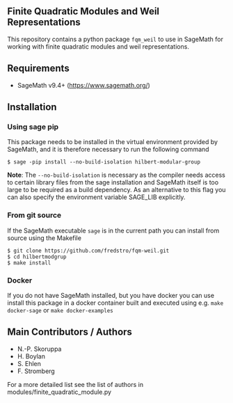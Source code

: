 ## Finite Quadratic Modules and Weil Representations ##

This repository contains a python package `fqm_weil`
to use in SageMath for working with finite quadratic modules and weil representations. 

## Requirements
- SageMath v9.4+ (https://www.sagemath.org/)

## Installation

### Using sage pip
This package needs to be installed in the virtual environment provided by SageMath, and it is therefore necessary 
to run the following command 
```console
$ sage -pip install --no-build-isolation hilbert-modular-group
```
**Note**: The `--no-build-isolation` is necessary as the compiler needs access 
to certain library files from the sage installation and SageMath itself is 
too large to be required as a build dependency. 
As an alternative to this flag you can also specify the environment variable 
SAGE_LIB explicitly.

### From git source
If the SageMath executable `sage` is in the current path you can install from source using the Makefile

```console
$ git clone https://github.com/fredstro/fqm-weil.git
$ cd hilbertmodgrup
$ make install
```

### Docker
If you do not have SageMath installed, but you have docker you can use install this package
in a docker container built and executed using e.g. `make docker-sage` or `make docker-examples`


## Main Contributors / Authors
- N.-P. Skoruppa
- H. Boylan
- S. Ehlen
- F. Stromberg
 
For a more detailed list see the list of authors in modules/finite_quadratic_module.py